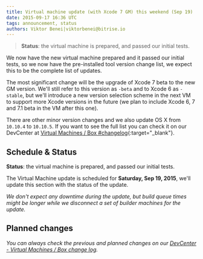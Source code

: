 ```yaml
---
title: Virtual machine update (with Xcode 7 GM) this weekend (Sep 19)
date: 2015-09-17 16:36 UTC
tags: announcement, status
authors: Viktor Benei|viktorbenei@bitrise.io
---
```


> **Status**: the virtual machine is prepared, and passed our initial tests.

We now have the new virtual machine prepared and it
passed our initial tests, so we now have the pre-installed tool
version change list, we expect this to be the complete list of updates.

The most significant change will be the upgrade of
Xcode 7 beta to the new GM version. We'll still refer to this version
as `-beta` and to Xcode 6 as `-stable`, but we'll introduce a new
version selection scheme in the next VM to support more Xcode versions
in the future (we plan to include Xcode 6, 7 and 7.1 beta in the
VM after this one).

There are other minor version changes and we also update
OS X from `10.10.4` to `10.10.5`. If you want to see the full list
you can check it on our DevCenter at [Virtual Machines / Box #changelog](http://devcenter.bitrise.io/docs/vm-box-changelog){:target="_blank"}.


## Schedule & Status

**Status**: the virtual machine is prepared, and passed our initial tests.

The Virtual Machine update is scheduled for **Saturday, Sep 19, 2015**,
we'll update this section with the status of the update.

*We don't expect any downtime during the update, but build queue
times might be longer while we disconnect a set of
builder machines for the update.*


## Planned changes

*You can always check the previous and planned changes
on our [DevCenter - Virtual Machines / Box change log](http://devcenter.bitrise.io/docs/vm-box-changelog).*
